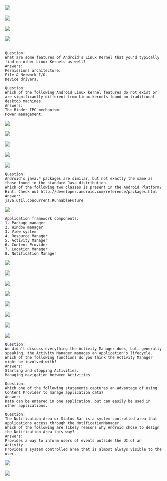 ![](http://geekresearchlab.net/coursera/android-handheld-1/android-1.jpg)<br><br>
![](http://geekresearchlab.net/coursera/android-handheld-1/android-2.jpg)<br><br>
![](http://geekresearchlab.net/coursera/android-handheld-1/android-3.jpg)<br><br>
![](http://geekresearchlab.net/coursera/android-handheld-1/android-4.jpg)<br><br>
```
Question:
What are some features of Android's Linux Kernel that you'd typically find on other Linux Kernels as well?
Answers:
Permissions architecture. 
File & Network I/O. 
Device drivers.
```
```
Question:
Which of the following Android Linux kernel features do not exist or are significantly different from Linux kernels found on traditional desktop machines.
Answers:
The Binder IPC mechanism. 
Power management.
```
![](http://geekresearchlab.net/coursera/android-handheld-1/android-5.jpg)<br><br>
![](http://geekresearchlab.net/coursera/android-handheld-1/android-6.jpg)<br><br>
![](http://geekresearchlab.net/coursera/android-handheld-1/android-7.jpg)<br><br>
![](http://geekresearchlab.net/coursera/android-handheld-1/android-8.jpg)<br><br>
![](http://geekresearchlab.net/coursera/android-handheld-1/android-9.jpg)<br>
```
Question:
Android's java.* packages are similar, but not exactly the same as those found in the standard Java distribution. 
Which of the following two classes is present in the Android Platform? 
Hint: Check out http://developer.android.com/reference/packages.html
Answer:
java.util.concurrent.RunnableFuture
```
![](http://geekresearchlab.net/coursera/android-handheld-1/android-10.jpg)<br>
```
Application framework components:
1. Package manager
2. Window manager
3. View system
4. Resource Manager
5. Activity Manager
6. Content Provider
7. Location Manager
8. Notification Manager
```
![](http://geekresearchlab.net/coursera/android-handheld-1/android-11.jpg)<br><br>
![](http://geekresearchlab.net/coursera/android-handheld-1/android-12.jpg)<br><br>
![](http://geekresearchlab.net/coursera/android-handheld-1/android-13.jpg)<br><br>
![](http://geekresearchlab.net/coursera/android-handheld-1/android-14.jpg)<br><br>
![](http://geekresearchlab.net/coursera/android-handheld-1/android-15.jpg)<br><br>
![](http://geekresearchlab.net/coursera/android-handheld-1/android-16.jpg)<br><br>
![](http://geekresearchlab.net/coursera/android-handheld-1/android-17.jpg)<br><br>
![](http://geekresearchlab.net/coursera/android-handheld-1/android-18.jpg)<br>
```
Question:
We didn't discuss everything the Activity Manager does, but, generally speaking, the Activity Manager manages an application's lifecycle. 
Which of the following functions do you think the Activity Manager might be involved with?
Answers:
Starting and stopping Activities. 
Managing navigation between Activities.
```
```
Question:
Which one of the following statements captures an advantage of using Content Provider to manage application data?
Answer:
Data can be entered in one application, but can easily be used in other applications.
```
```
Question:
The Notification Area or Status Bar is a system-controlled area that applications access through the NotificationManager. 
Which of the following are likely reasons why Android chose to design the Notification Area this way?
Answers:
Provides a way to inform users of events outside the UI of an Activity. 
Provides a system controlled area that is almost always visible to the user.
```
![](http://geekresearchlab.net/coursera/android-handheld-1/android-19.jpg)<br><br>
![](http://geekresearchlab.net/coursera/android-handheld-1/android-20.jpg)<br>
